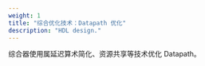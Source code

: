 ```yaml
---
weight: 1
title: "综合优化技术：Datapath 优化"
description: "HDL design."
---
```


综合器使用属延迟算术简化、资源共享等技术优化 Datapath。

